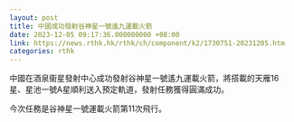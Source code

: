 ```yaml
---
layout: post
title: 中國成功發射谷神星一號遙九運載火箭
date: 2023-12-05 09:17:36.000000000 +08:00
link: https://news.rthk.hk/rthk/ch/component/k2/1730751-20231205.htm
categories: rthk
---
```


中國在酒泉衞星發射中心成功發射谷神星一號遙九運載火箭，將搭載的天雁16星、星池一號A星順利送入預定軌道，發射任務獲得圓滿成功。

今次任務是谷神星一號運載火箭第11次飛行。
